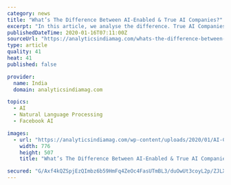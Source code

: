 ```yaml
---
category: news
title: "What’s The Difference Between AI-Enabled & True AI Companies?"
excerpt: "In this article, we analyse the difference. True AI Companies Are Leading Research And Driving Innovation True AI companies integrate artificial intelligence innovation to improve their offerings in services ranging from like natural language processing, chatbot development, recommendation engines, algorithms, hardware infrastructure and much more."
publishedDateTime: 2020-01-16T07:11:00Z
sourceUrl: "https://analyticsindiamag.com/whats-the-difference-between-true-ai-ai-enabled-companies/"
type: article
quality: 41
heat: 41
published: false

provider:
  name: India
  domain: analyticsindiamag.com

topics:
  - AI
  - Natural Language Processing
  - Facebook AI

images:
  - url: "https://analyticsindiamag.com/wp-content/uploads/2020/01/AI-Companies.png"
    width: 776
    height: 507
    title: "What’s The Difference Between AI-Enabled & True AI Companies?"

secured: "G/Axf4kQZSpjEzQImbz6b59HmFq4ZeOc4FasUTmBL3/duOwUt3coyL2p/ZJLXgfNPbFvpNKk7R78EJ+0GK4O/UPgENSy3m2Wrp6r6TzFqEQxZXS3h2cLvgxhNaNLUmx3ymHlhu5Mx12B8DoVX5VIFMs2jWlxcvvYdhstgyeAQS8V89afskeRwQytyX0S8F/844ZHgJaKhKXJkjv1yFgTa3GqmUpEIWlS9B5liUfWvGvftMFyAK/FvHtnViBK3WDAYyp6a7l01RD+M9nkPE5FmQBlfD5Rgz1Uke9MDM5A47IB7tsEgiVd/vL5LcaRzSmunLItrKoayM2PGFPKDHAPOTPqg3sWxWw2uKTOmZUcW867pAYuw+yHHaRMGkoCXlQietr84A2ct3M0vqrtBsUsYreIfy82WuLtosdstV3XEagNdys3VDCwtgEwLt7fbFzpmZ+rKWL8gJ4T8EVn+QH0KQ==;B4uRHFmgosEgys8MO+tK2w=="
---
```


